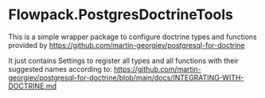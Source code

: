 # Flowpack.PostgresDoctrineTools

This is a simple wrapper package to configure doctrine types and functions 
provided by https://github.com/martin-georgiev/postgresql-for-doctrine

It just contains Settings to register all types and all functions with their
suggested names according to:
https://github.com/martin-georgiev/postgresql-for-doctrine/blob/main/docs/INTEGRATING-WITH-DOCTRINE.md
